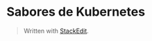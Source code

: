 
# Sabores de Kubernetes


> Written with [StackEdit](https://stackedit.io/).
<!--stackedit_data:
eyJoaXN0b3J5IjpbLTM2NjgyMDA5MV19
-->